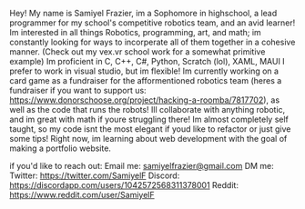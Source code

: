 Hey! My name is Samiyel Frazier, im a Sophomore in highschool, a lead programmer for my school's competitive robotics team, and an avid learner!
Im interested in all things Robotics, programming, art, and math; im constantly looking for ways to incorperate all of them together in a cohesive manner. (Check out my vex.vr school work for a somewhat primitive example)
Im proficient in C, C++, C#, Python, Scratch (lol), XAML, MAUI
I prefer to work in visual studio, but im flexible!
Im currently working on a card game as a fundraiser for the afformentioned robotics team (heres a fundraiser if you want to support us: https://www.donorschoose.org/project/hacking-a-roomba/7817702), as well as the code that runs the robots!
Ill collaborate with anything robotic, and im great with math if youre struggling there!
Im almost completely self taught, so my code isnt the most elegant if youd like to refactor or just give some tips!
Right now, im learning about web development with the goal of making a portfolio website.

if you'd like to reach out: 
Email me: samiyelfrazier@gmail.com
DM me: 
	  Twitter: https://twitter.com/SamiyelF
	  Discord: https://discordapp.com/users/1042572568311378001
	  Reddit: https://www.reddit.com/user/SamiyelF
  

